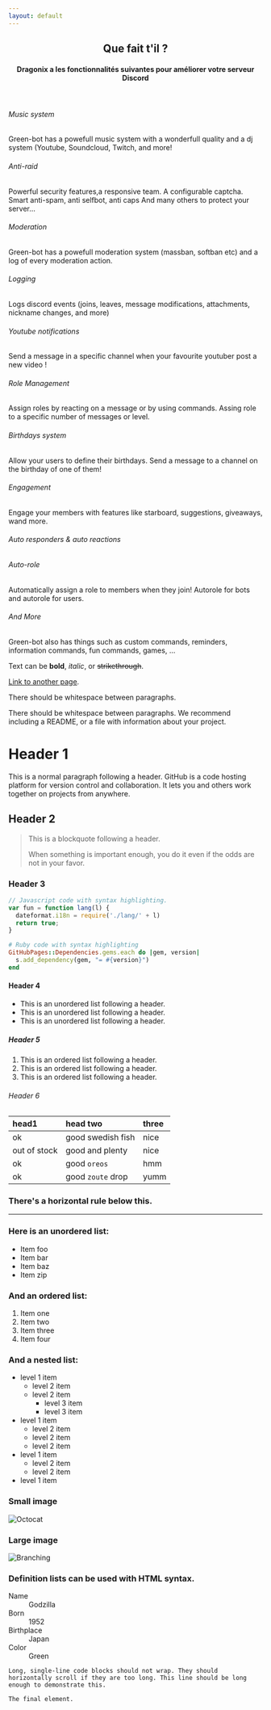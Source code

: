 ```yaml
---
layout: default
---
```

<h2 align="center">
  Que fait t'il ?
</h2>
<h4 align="center">
  Dragonix a les fonctionnalités suivantes pour améliorer votre serveur Discord 
</h4>
<br />

<div _ngcontent-uha-c44="" class="row gx-5 text-center">
<div _ngcontent-uha-c44="" class="col-lg-4 mb-5">
<h6 _ngcontent-uha-c44="" class="mb-3">Music system</h6>
<p>Green-bot has a powefull music system with a wonderfull quality and a dj system (Youtube, Soundcloud, Twitch, and more!</p>
</div>
<div _ngcontent-uha-c44="" class="col-lg-4 mb-5">
<h6 _ngcontent-uha-c44="" class="mb-3">Anti-raid</h6>
<p>Powerful security features,a responsive team. A configurable captcha. Smart anti-spam, anti selfbot, anti caps And many others to protect your server...</p>
</div>
<div _ngcontent-uha-c44="" class="col-lg-4 mb-5">
<h6 _ngcontent-uha-c44="" class="mb-3">Moderation</h6>
<p>Green-bot has a powefull moderation system (massban, softban etc) and a log of every moderation action.</p>
</div>
<div _ngcontent-uha-c44="" class="col-lg-4 mb-5">
<h6 _ngcontent-uha-c44="" class="mb-3">Logging</h6>
<p>Logs discord events (joins, leaves, message modifications, attachments, nickname changes, and more)</p>
</div>
<div _ngcontent-uha-c44="" class="col-lg-4 mb-5">
<h6 _ngcontent-uha-c44="" class="mb-3">Youtube notifications</h6>
<p>Send a message in a specific channel when your favourite youtuber post a new video !</p>
</div>
<div _ngcontent-uha-c44="" class="col-lg-4 mb-5">
<h6 _ngcontent-uha-c44="" class="mb-3">Role Management</h6>
<p>Assign roles by reacting on a message or by using commands. Assing role to a specific number of messages or level.</p>
</div>
<div _ngcontent-uha-c44="" class="col-lg-4 mb-5">
<h6 _ngcontent-uha-c44="" class="mb-3">Birthdays system</h6>
<p>Allow your users to define their birthdays. Send a message to a channel on the birthday of one of them!</p>
</div>
<div _ngcontent-uha-c44="" class="col-lg-4 mb-5">
<h6 _ngcontent-uha-c44="" class="mb-3">Engagement</h6>
<p>Engage your members with features like starboard, suggestions, giveaways, wand more.</p>
</div>
<div _ngcontent-uha-c44="" class="col-lg-4 mb-5">
<h6 _ngcontent-uha-c44="" class="mb-3">Auto responders &amp; auto reactions</h6>
</div>
<div _ngcontent-uha-c44="" class="col-lg-4 mb-5">
<h6 _ngcontent-uha-c44="" class="mb-3">Auto-role</h6>
<p>Automatically assign a role to members when they join! Autorole for bots and autorole for users.</p>
</div>
<div _ngcontent-uha-c44="" class="col-lg-4 mb-5">
<h6 _ngcontent-uha-c44="" class="mb-3">And More</h6>
<p>Green-bot also has things such as custom commands, reminders, information commands, fun commands, games, ...</p>
</div>
</div>

Text can be **bold**, _italic_, or ~~strikethrough~~.

[Link to another page](./another-page.html).

There should be whitespace between paragraphs.

There should be whitespace between paragraphs. We recommend including a README, or a file with information about your project.

# Header 1

This is a normal paragraph following a header. GitHub is a code hosting platform for version control and collaboration. It lets you and others work together on projects from anywhere.

## Header 2

> This is a blockquote following a header.
>
> When something is important enough, you do it even if the odds are not in your favor.

### Header 3

```js
// Javascript code with syntax highlighting.
var fun = function lang(l) {
  dateformat.i18n = require('./lang/' + l)
  return true;
}
```

```ruby
# Ruby code with syntax highlighting
GitHubPages::Dependencies.gems.each do |gem, version|
  s.add_dependency(gem, "= #{version}")
end
```

#### Header 4

*   This is an unordered list following a header.
*   This is an unordered list following a header.
*   This is an unordered list following a header.

##### Header 5

1.  This is an ordered list following a header.
2.  This is an ordered list following a header.
3.  This is an ordered list following a header.

###### Header 6

| head1        | head two          | three |
|:-------------|:------------------|:------|
| ok           | good swedish fish | nice  |
| out of stock | good and plenty   | nice  |
| ok           | good `oreos`      | hmm   |
| ok           | good `zoute` drop | yumm  |

### There's a horizontal rule below this.

* * *

### Here is an unordered list:

*   Item foo
*   Item bar
*   Item baz
*   Item zip

### And an ordered list:

1.  Item one
1.  Item two
1.  Item three
1.  Item four

### And a nested list:

- level 1 item
  - level 2 item
  - level 2 item
    - level 3 item
    - level 3 item
- level 1 item
  - level 2 item
  - level 2 item
  - level 2 item
- level 1 item
  - level 2 item
  - level 2 item
- level 1 item

### Small image

![Octocat](https://github.githubassets.com/images/icons/emoji/octocat.png)

### Large image

![Branching](https://guides.github.com/activities/hello-world/branching.png)


### Definition lists can be used with HTML syntax.

<dl>
<dt>Name</dt>
<dd>Godzilla</dd>
<dt>Born</dt>
<dd>1952</dd>
<dt>Birthplace</dt>
<dd>Japan</dd>
<dt>Color</dt>
<dd>Green</dd>
</dl>

```
Long, single-line code blocks should not wrap. They should horizontally scroll if they are too long. This line should be long enough to demonstrate this.
```

```
The final element.
```
